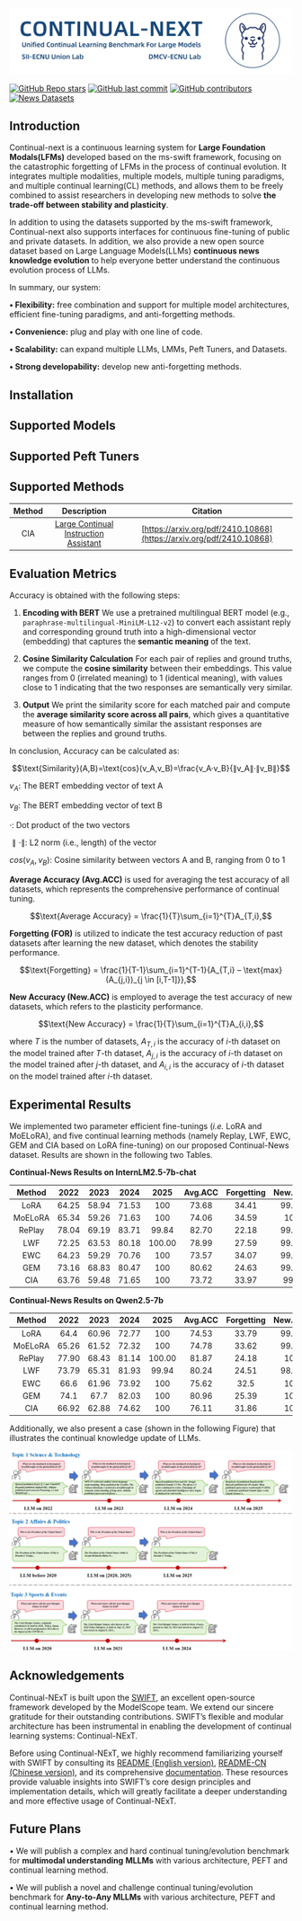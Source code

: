 ![# Continual-NExT](assets/ecnu-sii.jpg)

[![GitHub Repo stars](https://img.shields.io/github/stars/ecnu-sii/Continual-NExT?style=social)](https://github.com/ecnu-sii/Continual-NExT/stargazers)
[![GitHub last commit](https://img.shields.io/github/last-commit/ecnu-sii/Continual-NExT)](https://github.com/ecnu-sii/Continual-NExT/commits/main)
[![GitHub contributors](https://img.shields.io/github/contributors/ecnu-sii/Continual-NExT?color=orange)](https://github.com/ecnu-sii/Continual-NExT/graphs/contributors)
[![News Datasets](https://img.shields.io/badge/🤗-News%20Datasets-blue)](https://huggingface.co/datasets/jingyang/Continual-News)

## Introduction

Continual-next is a continuous learning system for **Large Foundation Modals(LFMs)** developed based on the ms-swift framework, focusing on the catastrophic forgetting of LFMs in the process of continual evolution. It integrates multiple modalities, multiple models, multiple tuning paradigms, and multiple continual learning(CL) methods, and allows them to be freely combined to assist researchers in developing new methods to solve **the trade-off between stability and plasticity**.

In addition to using the datasets supported by the ms-swift framework, Continual-next also supports interfaces for continuous fine-tuning of public and private datasets. In addition, we also provide a new open source dataset based on Large Language Models(LLMs) **continuous news knowledge evolution** to help everyone better understand the continuous evolution process of LLMs.

In summary, our system:

**• Flexibility:** free combination and support for multiple model architectures, efficient fine-tuning paradigms, and anti-forgetting methods.

**• Convenience:** plug and play with one line of code.

**• Scalability:** can expand multiple LLMs, LMMs, Peft Tuners, and Datasets.

**• Strong developability:** develop new anti-forgetting methods.

## Installation

## Supported Models

## Supported Peft Tuners

## Supported Methods

| Method |                         Description                          |                           Citation                           |
| :----: | :----------------------------------------------------------: | :----------------------------------------------------------: |
|  CIA   | [Large Continual Instruction Assistant](./assets/methods/CIA.md) | [https://arxiv.org/pdf/2410.10868](https://arxiv.org/pdf/2410.10868) |

## Evaluation Metrics

Accuracy is obtained with the following steps:

1. **Encoding with BERT**
    We use a pretrained multilingual BERT model (e.g., `paraphrase-multilingual-MiniLM-L12-v2`) to convert each assistant reply and corresponding ground truth into a high-dimensional vector (embedding) that captures the **semantic meaning** of the text.

2. **Cosine Similarity Calculation**
    For each pair of replies and ground truths, we compute the **cosine similarity** between their embeddings. This value ranges from 0 (irrelated meaning) to 1 (identical meaning), with values close to 1 indicating that the two responses are semantically very similar.

3. **Output**
    We print the similarity score for each matched pair and compute the **average similarity score across all pairs**, which gives a quantitative measure of how semantically similar the assistant responses are between the replies and ground truths.

In conclusion, Accuracy can be calculated as:

$$\text{Similarity}(A,B)=\text{cos}(v_A,v_B)=\frac{v_A·v_B}{∥v_A∥·∥v_B∥}$$

$v_A$: The BERT embedding vector of text A

$v_B$: The BERT embedding vector of text B

$·$: Dot product of the two vectors

$∥⋅∥$: L2 norm (i.e., length) of the vector

$cos⁡(v_A,v_B)$: Cosine similarity between vectors A and B, ranging from 0 to 1

**Average Accuracy (Avg.ACC)** is used for averaging the test accuracy of all datasets, which represents the comprehensive performance of continual tuning.

$$\text{Average Accuracy} = \frac{1}{T}\sum_{i=1}^{T}A_{T,i},$$

**Forgetting (FOR)** is utilized to indicate the test accuracy reduction of past datasets after learning the new dataset, which denotes the stability performance.

$$\text{Forgetting} = \frac{1}{T-1}\sum_{i=1}^{T-1}{A_{T,i} – \text{max}(A_{j,i})_{j \in [i,T-1]}},$$

**New Accuracy (New.ACC)** is employed to average the test accuracy of new datasets, which refers to the plasticity performance.

$$\text{New Accuracy} = \frac{1}{T}\sum_{i=1}^{T}A_{i,i},$$

where $T$ is the number of datasets, $A_{T,i}$ is the accuracy of $i$-th dataset on the model trained after $T$-th dataset, $A_{j,i}$ is the accuracy of $i$-th dataset on the model trained after $j$-th dataset, and $A_{i,i}$ is the accuracy of $i$-th dataset on the model trained after $i$-th dataset.

## Experimental Results

We implemented two parameter efficient fine-tunings (*i.e.* LoRA and MoELoRA), and five continual learning methods (namely Replay, LWF, EWC, GEM and CIA based on LoRA fine-tuning) on our proposed Continual-News dataset. Results are shown in the following two Tables.

**Continual-News Results on InternLM2.5-7b-chat**

| Method  | 2022  | 2023  | 2024  |  2025  | Avg.ACC | Forgetting | New.ACC |
| :-----: | :---: | :---: | :---: | :----: | :-----: | :--------: | :-----: |
|  LoRA   | 64.25 | 58.94 | 71.53 |  100   |  73.68  |   34.41    |  99.49  |
| MoELoRA | 65.34 | 59.26 | 71.63 |  100   |  74.06  |   34.59    |   100   |
| RePlay  | 78.04 | 69.19 | 83.71 | 99.84  |  82.70  |   22.18    |  99.33  |
|   LWF   | 72.25 | 63.53 | 80.18 | 100.00 |  78.99  |   27.59    |  99.58  |
|   EWC   | 64.23 | 59.29 | 70.76 |  100   |  73.57  |   34.07    |  99.11  |
|   GEM   | 73.16 | 68.83 | 80.47 |  100   |  80.62  |   24.63    |  99.09  |
|   CIA   | 63.76 | 59.48 | 71.65 |  100   |  73.72  |   33.97    |  99.2   |



**Continual-News Results on Qwen2.5-7b**

| Method  | 2022  | 2023  | 2024  |  2025  | Avg.ACC | Forgetting | New.ACC |
| :-----: | :---: | :---: | :---: | :----: | :-----: | :--------: | :-----: |
|  LoRA   | 64.4  | 60.96 | 72.77 |  100   |  74.53  |   33.79    |  99.87  |
| MoELoRA | 65.26 | 61.52 | 72.32 |  100   |  74.78  |   33.62    |  99.99  |
| RePlay  | 77.90 | 68.43 | 81.14 | 100.00 |  81.87  |   24.18    |   100   |
|   LWF   | 73.79 | 65.31 | 81.93 | 99.94  |  80.24  |   24.51    |  98.62  |
|   EWC   | 66.6  | 61.96 | 73.92 |  100   |  75.62  |    32.5    |   100   |
|   GEM   | 74.1  | 67.7  | 82.03 |  100   |  80.96  |   25.39    |   100   |
|   CIA   | 66.92 | 62.88 | 74.62 |  100   |  76.11  |   31.86    |   100   |

Additionally, we also present a case (shown in the following Figure) that illustrates the continual knowledge update of LLMs.

![demo](assets/demo.png)

## Acknowledgements

Continual-NExT is built upon the [SWIFT](https://github.com/modelscope/ms-swift), an excellent open-source framework developed by the ModelScope team. We extend our sincere gratitude for their outstanding contributions. SWIFT’s flexible and modular architecture has been instrumental in enabling the development of continual learning systems: Continual-NExT.

Before using Continual-NExT, we highly recommend familiarizing yourself with SWIFT by consulting its [README (English version)](https://github.com/modelscope/ms-swift/blob/main/README.md), [README-CN (Chinese version)](https://github.com/modelscope/ms-swift/blob/main/README_CN.md), and its comprehensive [documentation](https://swift.readthedocs.io/en/latest/index.html). These resources provide valuable insights into SWIFT’s core design principles and implementation details, which will greatly facilitate a deeper understanding and more effective usage of Continual-NExT.

## Future Plans

• We will publish a complex and hard continual tuning/evolution benchmark for **multimodal understanding** **MLLMs** with various architecture, PEFT and continual learning method.

• We will publish a novel and challenge continual tuning/evolution benchmark for **Any-to-Any MLLMs** with various architecture, PEFT and continual learning method.
